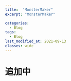 ```yaml
---
title:  "MonsterMaker"
excerpt: "MonsterMaker"

categories:
  - Blog
tags:
  - Blog
last_modified_at: 2021-09-13
classes: wide
---
```


# 追加中